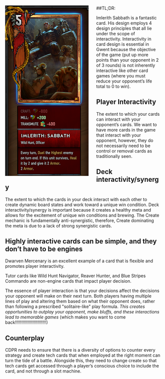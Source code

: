 <div style="float:left; margin-right:25px;">

![Imlerith](./images/sabbath.PNG)

</div>  

##TL;DR:

Imlerith Sabbath is a fantastic card. His design employs 4 design principles that all lie under the scope of interactivity. Interactivity in card design is essential in Gwent because the objective of the game (put up more points than your opponent in 2 of 3 rounds) is not inherently interactive like other card games (where you must reduce your opponent’s life total to 0 to win).

## Player Interactivity

The extent to which your cards can interact with your opponent’s cards. We want to have more cards in the game that interact with your opponent, however, they do not necessarily need to be control or removal cards as traditionally seen.

## Deck interactivity/synergy 

The extent to which the cards in your deck interact with each other to create dynamic board states and work toward a unique win condition. Deck interactivity/synergy is important because it creates a healthy meta and allows for the excitement of unique win conditions and brewing. The Create mechanic is fundamentally anti-synergistic, therefore, Create dominating the meta is due to a lack of strong synergistic cards.

## Highly interactive cards can be simple, and they don’t have to be engines

Dwarven Mercenary is an excellent example of a card that is flexible and promotes player interactivity. 

Tutor cards like Wild Hunt Navigator, Reaver Hunter, and Blue Stripes Commando are non-engine cards that impact player decision. 

The essence of player interaction is that your decisions affect the decisions your opponent will make on their next turn. Both players having multiple lines of play and altering them based on what their opponent does, rather than following a prescribed "solitaire-like" play formula. *This creates opportunities to outplay your opponent, make bluffs, and these interactions lead to memorable games* (which makes you want to come back!!!!!!!!!!!!!!!!!!!!!!!!!)

## Counterplay

CDPR needs to ensure that there is a diversity of options to counter every strategy and create tech cards that when employed at the right moment can turn the tide of a battle. Alongside this, they need to change create so that tech cards get accessed through a player’s conscious choice to include the card, and not through a slot machine.